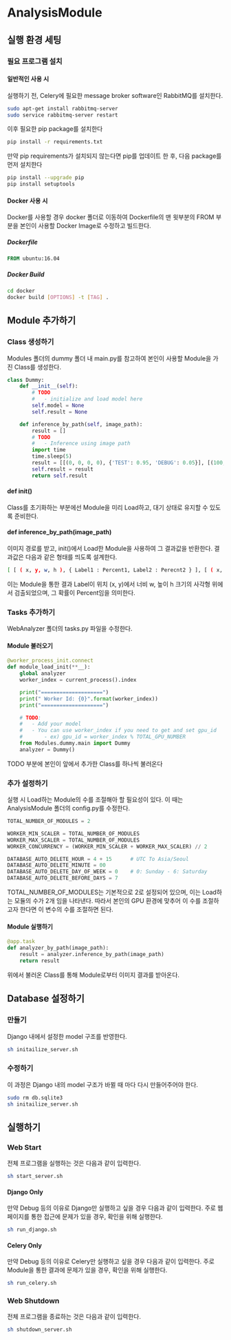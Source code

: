 # AnalysisModule

## 실행 환경 세팅

### 필요 프로그램 설치

#### 일반적인 사용 시

실행하기 전, Celery에 필요한 message broker software인 RabbitMQ를 설치한다.

```bash
sudo apt-get install rabbitmq-server
sudo service rabbitmq-server restart
```

이후 필요한 pip package를 설치한다
```bash
pip install -r requirements.txt
```

만약 pip requirements가 설치되지 않는다면 pip를 업데이트 한 후, 다음 package를 먼저 설치한다
```bash
pip install --upgrade pip
pip install setuptools
```

#### Docker 사용 시

Docker를 사용할 경우 docker 폴더로 이동하여 Dockerfile의 맨 윗부분의 FROM 부분을 본인이 사용할 Docker Image로 수정하고 빌드한다.

##### Dockerfile
```Dockerfile
FROM ubuntu:16.04
```

##### Docker Build
```bash
cd docker
docker build [OPTIONS] -t [TAG] .
```


## Module 추가하기

### Class 생성하기

Modules 폴더의 dummy 폴더 내 main.py를 참고하여 본인이 사용할 Module을 가진 Class를 생성한다.

```python
class Dummy:
    def __init__(self):
        # TODO
        #   - initialize and load model here
        self.model = None
        self.result = None

    def inference_by_path(self, image_path):
        result = []
        # TODO
        #   - Inference using image path
        import time
        time.sleep(5)
        result = [[(0, 0, 0, 0), {'TEST': 0.95, 'DEBUG': 0.05}], [(100, 100, 100, 100), {'TEST': 0.95, 'DEBUG': 0.05}]]
        self.result = result
        return self.result
```
#### def init()
Class를 초기화하는 부분에선 Module을 미리 Load하고, 대기 상태로 유지할 수 있도록 준비한다.

#### def inference_by_path(image_path)
이미지 경로를 받고, init()에서 Load한 Module을 사용하여 그 결과값을 반환한다.
결과값은 다음과 같은 형태를 띄도록 설계한다.

```bash
[ [ ( x, y, w, h ), { Label1 : Percent1, Label2 : Perecnt2 } ], [ ( x, y, w, h ), { Label : Percent } ] ]
```
이는 Module을 통한 결과 Label이 위치 (x, y)에서 너비 w, 높이 h 크기의 사각형 위에서 검출되었으며, 그 확률이 Percent임을 의미한다.

### Tasks 추가하기

WebAnalyzer 폴더의 tasks.py 파일을 수정한다.

#### Module 불러오기
```python
@worker_process_init.connect
def module_load_init(**__):
    global analyzer
    worker_index = current_process().index

    print("====================")
    print(" Worker Id: {0}".format(worker_index))
    print("====================")

    # TODO:
    #   - Add your model
    #   - You can use worker_index if you need to get and set gpu_id
    #       - ex) gpu_id = worker_index % TOTAL_GPU_NUMBER
    from Modules.dummy.main import Dummy
    analyzer = Dummy()
```
TODO 부분에 본인이 앞에서 추가한 Class를 하나씩 불러온다

### 추가 설정하기

실행 시 Load하는 Module의 수를 조절해아 할 필요성이 있다. 이 때는 AnalysisModule 폴더의 config.py를 수정한다.
```python
TOTAL_NUMBER_OF_MODULES = 2

WORKER_MIN_SCALER = TOTAL_NUMBER_OF_MODULES
WORKER_MAX_SCALER = TOTAL_NUMBER_OF_MODULES
WORKER_CONCURRENCY = (WORKER_MIN_SCALER + WORKER_MAX_SCALER) // 2

DATABASE_AUTO_DELETE_HOUR = 4 + 15      # UTC To Asia/Seoul
DATABASE_AUTO_DELETE_MINUTE = 00
DATABASE_AUTO_DELETE_DAY_OF_WEEK = 0    # 0: Sunday - 6: Saturday
DATABASE_AUTO_DELETE_BEFORE_DAYS = 7
```

TOTAL_NUMBER_OF_MODULES는 기본적으로 2로 설정되어 있으며, 이는 Load하는 모듈의 수가 2개 임을 나타낸다. 따라서 본인의 GPU 환경에 맞추어 이 수를 조절하고자 한다면 이 변수의 수를 조절하면 된다.



#### Module 실행하기
```python
@app.task
def analyzer_by_path(image_path):
    result = analyzer.inference_by_path(image_path)
    return result
 ```
 위에서 불러온 Class를 통해 Module로부터 이미지 결과를 받아온다.



## Database 설정하기

### 만들기

Django 내에서 설정한 model 구조를 반영한다.

```bash
sh initailize_server.sh
```

### 수정하기

이 과정은 Django 내의 model 구조가 바뀔 때 마다 다시 만들어주어야 한다.
```bash
sudo rm db.sqlite3
sh initailize_server.sh
```



## 실행하기

### Web Start
전체 프로그램을 실행하는 것은 다음과 같이 입력한다.
```bash
sh start_server.sh
```

#### Django Only
만약 Debug 등의 이유로 Django만 실행하고 싶을 경우 다음과 같이 입력한다. 주로 웹 페이지를 통한 접근에 문제가 있을 경우, 확인을 위해 실행한다.
```bash
sh run_django.sh
```

#### Celery Only
만약 Debug 등의 이유로 Celery만 실행하고 싶을 경우 다음과 같이 입력한다. 주로 Module을 통한 결과에 문제가 있을 경우, 확인을 위해 실행한다.
```bash
sh run_celery.sh
```

### Web Shutdown
전체 프로그램을 종료하는 것은 다음과 같이 입력한다.
```bash
sh shutdown_server.sh
```
